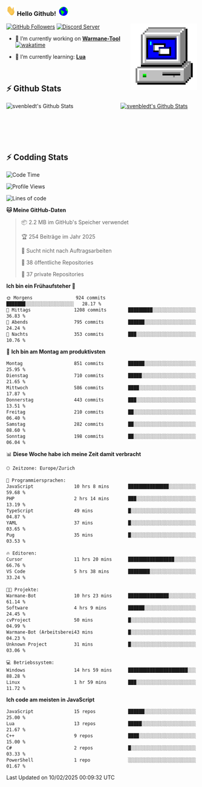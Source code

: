 ### <img src="https://github.com/svenbledt/svenbledt/blob/main/Assets/Hi.gif" height="28" width="24"> **Hello Github!** &nbsp;<img src="https://github.com/svenbledt/svenbledt/blob/main/Assets/Earth.gif" height="24" width="24">
[![GitHub Followers](https://img.shields.io/github/followers/svenbledt?label=Follow&style=flat-squaree&logo=github&labelColor=black&color=black&cacheSeconds=5)](https://github.com/svenbledt)
[![Discord Server](https://img.shields.io/discord/443405445831327754?style=flat-squeree&logo=discord&logoColor=white&label=Trojan%20Rotations%20Server&labelColor=black&color=gray&cacheSeconds=3650)](https://discord.gg/c6GZKjVhxw)
<img align="right" alt="PC GIF" src="https://github.com/svenbledt/svenbledt/blob/main/Assets/PC.gif" width="175" />

<p>

 - 🔭 I’m currently working on **[Warmane-Tool](https://github.com/svenbledt/Warmane-Bot)** [![wakatime](https://wakatime.com/badge/user/eb1cebc0-6a00-4f39-ab37-6770a4331515/project/b1c02622-6489-4920-898c-6e91c5bba727.svg)](https://wakatime.com/badge/user/eb1cebc0-6a00-4f39-ab37-6770a4331515/project/b1c02622-6489-4920-898c-6e91c5bba727)

 - 🌱 I’m currently learning: **[Lua](https://www.lua.org/)**
 
</p>

<br>

## :zap: Github Stats

<a href="https://github.com/svenbledt">
  <img align="left" src="https://github-readme-stats.vercel.app/api?username=svenbledt&show_icons=true&title_color=c9d1d9&icon_color=58a6da&text_color=c9d1d9&bg_color=0d1117&hide=issues" alt="svenbledt's Github Stats" width="60%">
 </a>
 <a href="https://github.com/svenbledt">
 <img src="https://github-readme-stats.vercel.app/api/top-langs/?username=svenbledt&show_icons=true&title_color=c9d1d9&icon_color=58a6da&text_color=c9d1d9&bg_color=0d1117" alt="svenbledt's Github Stats" width="35%">
 </a>

<br> <br> <br> <br> 
## :zap: Codding Stats

<!--START_SECTION:waka-->
![Code Time](http://img.shields.io/badge/Code%20Time-451%20hrs%2021%20mins-blue)

![Profile Views](http://img.shields.io/badge/Profilansichten-10-blue)

![Lines of code](https://img.shields.io/badge/Seit%20Hallo%20Welt%20habe%20ich%20geschrieben-29.2%20million%20Codezeilen-blue)

**🐱 Meine GitHub-Daten** 

> 📦 2.2 MB im GitHub's Speicher verwendet 
 > 
> 🏆 254 Beiträge im Jahr 2025
 > 
> 🚫 Sucht nicht nach Auftragsarbeiten
 > 
> 📜 38 öffentliche Repositories 
 > 
> 🔑 37 private Repositories 
 > 
**Ich bin ein Frühaufsteher 🐤** 

```text
🌞 Morgens                924 commits         ███████░░░░░░░░░░░░░░░░░░   28.17 % 
🌆 Mittags                1208 commits        █████████░░░░░░░░░░░░░░░░   36.83 % 
🌃 Abends                 795 commits         ██████░░░░░░░░░░░░░░░░░░░   24.24 % 
🌙 Nachts                 353 commits         ███░░░░░░░░░░░░░░░░░░░░░░   10.76 % 
```
📅 **Ich bin am Montag am produktivsten** 

```text
Montag                   851 commits         ██████░░░░░░░░░░░░░░░░░░░   25.95 % 
Dienstag                 710 commits         █████░░░░░░░░░░░░░░░░░░░░   21.65 % 
Mittwoch                 586 commits         ████░░░░░░░░░░░░░░░░░░░░░   17.87 % 
Donnerstag               443 commits         ███░░░░░░░░░░░░░░░░░░░░░░   13.51 % 
Freitag                  210 commits         ██░░░░░░░░░░░░░░░░░░░░░░░   06.40 % 
Samstag                  282 commits         ██░░░░░░░░░░░░░░░░░░░░░░░   08.60 % 
Sonntag                  198 commits         ██░░░░░░░░░░░░░░░░░░░░░░░   06.04 % 
```


📊 **Diese Woche habe ich meine Zeit damit verbracht** 

```text
🕑︎ Zeitzone: Europe/Zurich

💬 Programmiersprachen: 
JavaScript               10 hrs 8 mins       ███████████████░░░░░░░░░░   59.68 % 
PHP                      2 hrs 14 mins       ███░░░░░░░░░░░░░░░░░░░░░░   13.19 % 
TypeScript               49 mins             █░░░░░░░░░░░░░░░░░░░░░░░░   04.87 % 
YAML                     37 mins             █░░░░░░░░░░░░░░░░░░░░░░░░   03.65 % 
Pug                      35 mins             █░░░░░░░░░░░░░░░░░░░░░░░░   03.53 % 

🔥 Editoren: 
Cursor                   11 hrs 20 mins      █████████████████░░░░░░░░   66.76 % 
VS Code                  5 hrs 38 mins       ████████░░░░░░░░░░░░░░░░░   33.24 % 

🐱‍💻 Projekte: 
Warmane-Bot              10 hrs 23 mins      ███████████████░░░░░░░░░░   61.14 % 
Software                 4 hrs 9 mins        ██████░░░░░░░░░░░░░░░░░░░   24.45 % 
cvProject                50 mins             █░░░░░░░░░░░░░░░░░░░░░░░░   04.99 % 
Warmane-Bot (Arbeitsberei43 mins             █░░░░░░░░░░░░░░░░░░░░░░░░   04.23 % 
Unknown Project          31 mins             █░░░░░░░░░░░░░░░░░░░░░░░░   03.06 % 

💻 Betriebssystem: 
Windows                  14 hrs 59 mins      ██████████████████████░░░   88.28 % 
Linux                    1 hr 59 mins        ███░░░░░░░░░░░░░░░░░░░░░░   11.72 % 
```

**Ich code am meisten in JavaScript** 

```text
JavaScript               15 repos            ██████░░░░░░░░░░░░░░░░░░░   25.00 % 
Lua                      13 repos            █████░░░░░░░░░░░░░░░░░░░░   21.67 % 
C++                      9 repos             ████░░░░░░░░░░░░░░░░░░░░░   15.00 % 
C#                       2 repos             █░░░░░░░░░░░░░░░░░░░░░░░░   03.33 % 
PowerShell               1 repo              ░░░░░░░░░░░░░░░░░░░░░░░░░   01.67 % 
```




 Last Updated on 10/02/2025 00:09:32 UTC
<!--END_SECTION:waka-->
